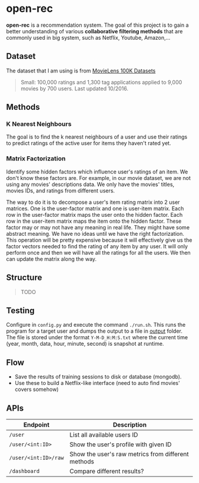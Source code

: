 # open-rec
**open-rec** is a recommendation system. The goal of this project is to gain a better
understanding of various **collaborative filtering methods** that are commonly
used in big system, such as Netflix, Youtube, Amazon,...

## Dataset

The dataset that I am using is from [MovieLens 100K 
Datasets](https://grouplens.org/datasets/movielens/)

> Small: 100,000 ratings and 1,300 tag applications applied to 9,000 movies by 
> 700 users. Last updated 10/2016.

## Methods

### K Nearest Neighbours

The goal is to find the k nearest neighbours of a user and use their ratings to
predict ratings of the active user for items they haven't rated yet.

### Matrix Factorization

Identify some hidden factors which influence user's ratings of an item.
We don't know these factors are. For example, in our movie dataset, 
we are not using any movies' descriptions data. We only have the movies' titles, 
movies IDs, and ratings from different users.

The way to do it is to decompose a user's item rating matrix into 2 user
matrices. One is the user-factor matrix and one is user-item matrix.
Each row in the user-factor matrix maps the user onto the hidden factor.
Each row in the user-item matrix maps the item onto the hidden factor.
These factor may or may not have any meaning in real life. They might have some
abstract meaning. We have no ideas until we have the right factorization.
This operation will be pretty expensive because it will effectively give us
the factor vectors needed to find the rating of any item by any user.
It will only perform once and then we will have all the ratings for all the
users. We then can update the matrix along the way.

## Structure

> TODO

## Testing

Configure in `config.py` and execute the command `./run.sh`.
This runs the program for a target user and dumps the output to a file in
[output](output) folder.
The file is stored under the format `Y-M-D_H:M:S.txt` where the current time
(year, month, data, hour, minute, second) is snapshot at runtime.

## Flow

- Save the results of training sessions to disk or database (mongodb).
- Use these to build a Netflix-like interface (need to auto find movies' covers
  somehow)

## APIs

Endpoint | Description
--- | ---
`/user` | List all available users ID
`/user/<int:ID>` | Show the user's profile with given ID
`/user/<int:ID>/raw` | Show the user's raw metrics from different methods
`/dashboard` | Compare different results?
